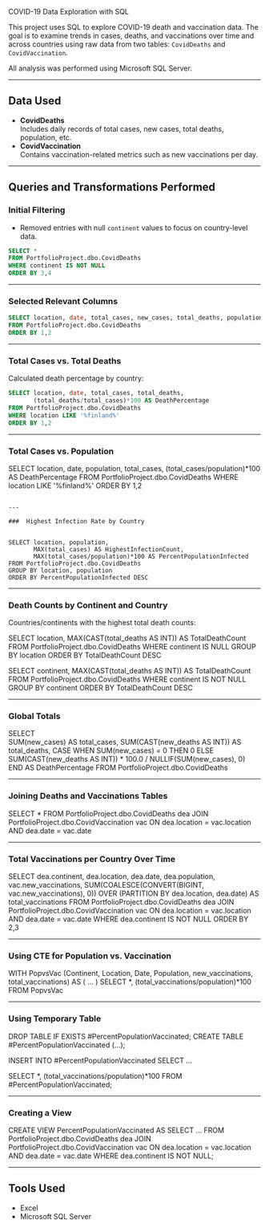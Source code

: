 COVID-19 Data Exploration with SQL

This project uses SQL to explore COVID-19 death and vaccination data. The goal is to examine trends in cases, deaths, and vaccinations over time and across countries using raw data from two tables: `CovidDeaths` and `CovidVaccination`.

All analysis was performed using Microsoft SQL Server.

---

##  Data Used
- **CovidDeaths**  
  Includes daily records of total cases, new cases, total deaths, population, etc.
- **CovidVaccination**  
  Contains vaccination-related metrics such as new vaccinations per day.

---

##  Queries and Transformations Performed

###  Initial Filtering
- Removed entries with null `continent` values to focus on country-level data.

```sql
SELECT *
FROM PortfolioProject.dbo.CovidDeaths
WHERE continent IS NOT NULL
ORDER BY 3,4
```

---

###  Selected Relevant Columns

```sql
SELECT location, date, total_cases, new_cases, total_deaths, population 
FROM PortfolioProject.dbo.CovidDeaths
ORDER BY 1,2
```

---

###  Total Cases vs. Total Deaths

Calculated death percentage by country:

```sql
SELECT location, date, total_cases, total_deaths, 
       (total_deaths/total_cases)*100 AS DeathPercentage
FROM PortfolioProject.dbo.CovidDeaths
WHERE location LIKE '%finland%'
ORDER BY 1,2
```

---

###  Total Cases vs. Population

SELECT location, date, population, total_cases, 
       (total_cases/population)*100 AS DeathPercentage
FROM PortfolioProject.dbo.CovidDeaths
WHERE location LIKE '%finland%'
ORDER BY 1,2
```

---

###  Highest Infection Rate by Country


SELECT location, population, 
       MAX(total_cases) AS HighestInfectionCount, 
       MAX(total_cases/population)*100 AS PercentPopulationInfected
FROM PortfolioProject.dbo.CovidDeaths
GROUP BY location, population
ORDER BY PercentPopulationInfected DESC
```

---

###  Death Counts by Continent and Country

Countries/continents with the highest total death counts:


SELECT location, MAX(CAST(total_deaths AS INT)) AS TotalDeathCount
FROM PortfolioProject.dbo.CovidDeaths
WHERE continent IS NULL
GROUP BY location
ORDER BY TotalDeathCount DESC

SELECT continent, MAX(CAST(total_deaths AS INT)) AS TotalDeathCount
FROM PortfolioProject.dbo.CovidDeaths
WHERE continent IS NOT NULL
GROUP BY continent
ORDER BY TotalDeathCount DESC


---

###  Global Totals


SELECT  
    SUM(new_cases) AS total_cases, 
    SUM(CAST(new_deaths AS INT)) AS total_deaths, 
    CASE 
        WHEN SUM(new_cases) = 0 THEN 0 
        ELSE SUM(CAST(new_deaths AS INT)) * 100.0 / NULLIF(SUM(new_cases), 0) 
    END AS DeathPercentage
FROM PortfolioProject.dbo.CovidDeaths

---

### Joining Deaths and Vaccinations Tables

SELECT *
FROM PortfolioProject.dbo.CovidDeaths dea
JOIN PortfolioProject.dbo.CovidVaccination vac
  ON dea.location = vac.location 
 AND dea.date = vac.date

---

###  Total Vaccinations per Country Over Time

SELECT dea.continent, dea.location, dea.date, dea.population, 
       vac.new_vaccinations, 
       SUM(COALESCE(CONVERT(BIGINT, vac.new_vaccinations), 0)) 
       OVER (PARTITION BY dea.location, dea.date) AS total_vaccinations
FROM PortfolioProject.dbo.CovidDeaths dea
JOIN PortfolioProject.dbo.CovidVaccination vac
  ON dea.location = vac.location 
 AND dea.date = vac.date
WHERE dea.continent IS NOT NULL
ORDER BY 2,3

---

### Using CTE for Population vs. Vaccination

WITH PopvsVac (Continent, Location, Date, Population, new_vaccinations, total_vaccinations) AS (
    ...
)
SELECT *, (total_vaccinations/population)*100
FROM PopvsVac

---

### Using Temporary Table

DROP TABLE IF EXISTS #PercentPopulationVaccinated;
CREATE TABLE #PercentPopulationVaccinated (...);

INSERT INTO #PercentPopulationVaccinated
SELECT ...

SELECT *, (total_vaccinations/population)*100
FROM #PercentPopulationVaccinated;

---

### Creating a View

CREATE VIEW PercentPopulationVaccinated AS
SELECT ...
FROM PortfolioProject.dbo.CovidDeaths dea
JOIN PortfolioProject.dbo.CovidVaccination vac
  ON dea.location = vac.location 
 AND dea.date = vac.date
WHERE dea.continent IS NOT NULL;

---

## Tools Used

- Excel
- Microsoft SQL Server
